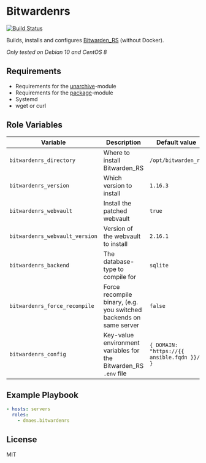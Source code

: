 # Bitwardenrs

[![Build Status](https://travis-ci.com/dmaes/ansible-role-bitwardenrs.svg?branch=master)](https://travis-ci.com/dmaes/ansible-role-bitwardenrs)

Builds, installs and configures [Bitwarden_RS](https://github.com/dani-garcia/bitwarden_rs) (without Docker).

*Only tested on Debian 10 and CentOS 8*

## Requirements
* Requirements for the [unarchive](https://docs.ansible.com/ansible/latest/modules/unarchive_module.html)-module
* Requirements for the [package](https://docs.ansible.com/ansible/latest/modules/package_module.html)-module
* Systemd
* wget or curl

## Role Variables
| Variable | Description | Default value |
| --- | --- | --- |
| `bitwardenrs_directory` | Where to install Bitwarden_RS | `/opt/bitwarden_rs` |
| `bitwardenrs_version` | Which version to install | `1.16.3` |
| `bitwardenrs_webvault` | Install the patched webvault | `true` |
| `bitwardenrs_webvault_version` | Version of the webvault to install | `2.16.1` |
| `bitwardenrs_backend` | The database-type to compile for | `sqlite` |
| `bitwardenrs_force_recompile` | Force recompile binary, (e.g. you switched backends on same server | `false` |
| `bitwardenrs_config` | Key-value environment variables for the Bitwarden_RS `.env` file | `{ DOMAIN: "https://{{ ansible.fqdn }}/" }` |

## Example Playbook
```yaml
- hosts: servers
  roles:
    - dmaes.bitwardenrs
```

## License
MIT
